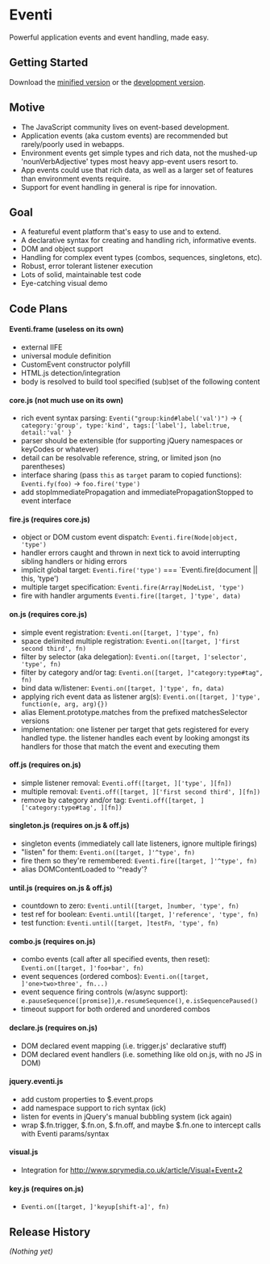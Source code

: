 # Eventi

Powerful application events and event handling, made easy.

## Getting Started
Download the [minified version][min] or the [development version][max].

[min]: https://raw.github.com/nbubna/Eventi/master/dist/Eventi.min.js
[max]: https://raw.github.com/nbubna/Eventi/master/dist/Eventi.js

## Motive

* The JavaScript community lives on event-based development.
* Application events (aka custom events) are recommended but rarely/poorly used in webapps.
* Environment events get simple types and rich data, not the mushed-up 'nounVerbAdjective' types most heavy app-event users resort to.
* App events could use that rich data, as well as a larger set of features than environment events require.
* Support for event handling in general is ripe for innovation.

## Goal
* A featureful event platform that's easy to use and to extend.
* A declarative syntax for creating and handling rich, informative events.
* DOM and object support
* Handling for complex event types (combos, sequences, singletons, etc).
* Robust, error tolerant listener execution
* Lots of solid, maintainable test code
* Eye-catching visual demo

## Code Plans

#### Eventi.frame (useless on its own)
* external IIFE
* universal module definition
* CustomEvent constructor polyfill
* HTML.js detection/integration
* body is resolved to build tool specified (sub)set of the following content

#### core.js (not much use on its own)
* rich event syntax parsing: `Eventi("group:kind#label('val')")` -> `{ category:'group', type:'kind', tags:['label'], label:true, detail:'val' }`
* parser should be extensible (for supporting jQuery namespaces or keyCodes or whatever)
* detail can be resolvable reference, string, or limited json (no parentheses)
* interface sharing (pass `this` as `target` param to copied functions): `Eventi.fy(foo)` -> `foo.fire('type')`
* add stopImmediatePropagation and immediatePropagationStopped to event interface

#### fire.js (requires core.js)
* object or DOM custom event dispatch: `Eventi.fire(Node|object, 'type')`
* handler errors caught and thrown in next tick to avoid interrupting sibling handlers or hiding errors
* implicit global target: `Eventi.fire('type')` === `Eventi.fire(document || this, 'type')
* multiple target specification: `Eventi.fire(Array|NodeList, 'type')`
* fire with handler arguments `Eventi.fire([target, ]'type', data)`

#### on.js (requires core.js)
* simple event registration: `Eventi.on([target, ]'type', fn)`
* space delimited multiple registration: `Eventi.on([target, ]'first second third', fn)`
* filter by selector (aka delegation): `Eventi.on([target, ]'selector', 'type', fn)`
* filter by category and/or tag: `Eventi.on([target, ]"category:type#tag", fn)`
* bind data w/listener: `Eventi.on([target, ]'type', fn, data)`
* applying rich event data as listener arg(s): `Eventi.on([target, ]'type', function(e, arg, arg){})`
* alias Element.prototype.matches from the prefixed matchesSelector versions
* implementation: one listener per target that gets registered for every handled type. the listener handles each event by looking amongst its handlers for those that match the event and executing them

#### off.js (requires on.js)
* simple listener removal: `Eventi.off([target, ]['type', ][fn])`
* multiple removal: `Eventi.off([target, ]['first second third', ][fn])`
* remove by category and/or tag: `Eventi.off([target, ]['category:type#tag', ][fn])`

#### singleton.js (requires on.js & off.js)
* singleton events (immediately call late listeners, ignore multiple firings)
* "listen" for them: `Eventi.on([target, ]'^type', fn)`
* fire them so they're remembered: `Eventi.fire([target, ]'^type', fn)`
* alias DOMContentLoaded to '^ready'?

#### until.js (requires on.js & off.js)
* countdown to zero: `Eventi.until([target, ]number, 'type', fn)`
* test ref for boolean: `Eventi.until([target, ]'reference', 'type', fn)`
* test function: `Eventi.until([target, ]testFn, 'type', fn)`

#### combo.js (requires on.js)
* combo events (call after all specified events, then reset): `Eventi.on([target, ]'foo+bar', fn)`
* event sequences (ordered combos): `Eventi.on([target, ]'one>two>three', fn...)`
* event sequence firing controls (w/async support): `e.pauseSequence([promise])`,`e.resumeSequence()`, `e.isSequencePaused()`
* timeout support for both ordered and unordered combos

#### declare.js (requires on.js)
* DOM declared event mapping (i.e. trigger.js' declarative stuff)
* DOM declared event handlers (i.e. something like old on.js, with no JS in DOM)

#### jquery.eventi.js
* add custom properties to $.event.props
* add namespace support to rich syntax (ick)
* listen for events in jQuery's manual bubbling system (ick again)
* wrap $.fn.trigger, $.fn.on, $.fn.off, and maybe $.fn.one to intercept calls with Eventi params/syntax

#### visual.js
* Integration for http://www.sprymedia.co.uk/article/Visual+Event+2

#### key.js (requires on.js)
* `Eventi.on([target, ]'keyup[shift-a]', fn)`


## Release History
_(Nothing yet)_
